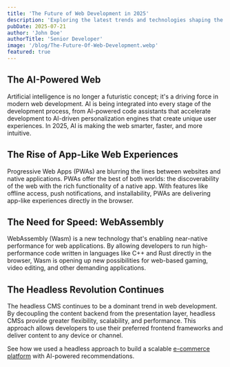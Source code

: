 ```yaml
---
title: 'The Future of Web Development in 2025'
description: 'Exploring the latest trends and technologies shaping the future of web development, from AI to WebAssembly.'
pubDate: 2025-07-21
author: 'John Doe'
authorTitle: 'Senior Developer'
image: '/blog/The-Future-Of-Web-Development.webp'
featured: true
---
```


## The AI-Powered Web

Artificial intelligence is no longer a futuristic concept; it's a driving force in modern web development. AI is being integrated into every stage of the development process, from AI-powered code assistants that accelerate development to AI-driven personalization engines that create unique user experiences. In 2025, AI is making the web smarter, faster, and more intuitive.

## The Rise of App-Like Web Experiences

Progressive Web Apps (PWAs) are blurring the lines between websites and native applications. PWAs offer the best of both worlds: the discoverability of the web with the rich functionality of a native app. With features like offline access, push notifications, and installability, PWAs are delivering app-like experiences directly in the browser.

## The Need for Speed: WebAssembly

WebAssembly (Wasm) is a new technology that's enabling near-native performance for web applications. By allowing developers to run high-performance code written in languages like C++ and Rust directly in the browser, Wasm is opening up new possibilities for web-based gaming, video editing, and other demanding applications.

## The Headless Revolution Continues

The headless CMS continues to be a dominant trend in web development. By decoupling the content backend from the presentation layer, headless CMSs provide greater flexibility, scalability, and performance. This approach allows developers to use their preferred frontend frameworks and deliver content to any device or channel.

See how we used a headless approach to build a scalable [e-commerce platform](/projects/e-commerce-platform) with AI-powered recommendations.
